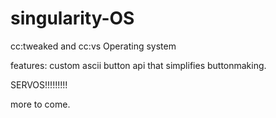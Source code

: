 # singularity-OS
cc:tweaked and cc:vs Operating system

features:
custom ascii button api that simplifies buttonmaking.

SERVOS!!!!!!!!!

more to come.
